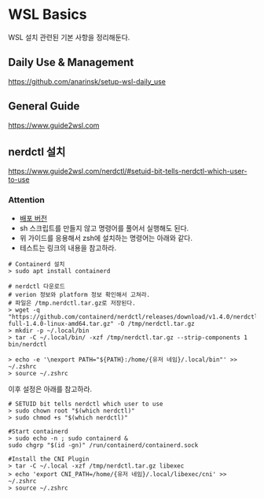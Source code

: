 # WSL Basics 

WSL 설치 관련된 기본 사항을 정리해둔다. 

## Daily Use & Management

https://github.com/anarinsk/setup-wsl-daily_use

## General Guide 

https://www.guide2wsl.com

## nerdctl 설치 

https://www.guide2wsl.com/nerdctl/#setuid-bit-tells-nerdctl-which-user-to-use

### Attention

- [배포 버전](https://github.com/containerd/nerdctl/releases)
- sh 스크립트를 만들지 않고 명령어를 풀어서 실행해도 된다. 
- 위 가이드를 응용해서 zsh에 설치하는 명령어는 아래와 같다. 
- 테스트는 링크의 내용을 참고하라. 


```shell=
# Containerd 설치 
> sudo apt install containerd

# nerdctl 다운로드 
# verion 정보와 platform 정보 확인해서 고쳐라. 
# 파일은 /tmp.nerdctl.tar.gz로 저장된다. 
> wget -q "https://github.com/containerd/nerdctl/releases/download/v1.4.0/nerdctl-full-1.4.0-linux-amd64.tar.gz" -O /tmp/nerdctl.tar.gz
> mkdir -p ~/.local/bin
> tar -C ~/.local/bin/ -xzf /tmp/nerdctl.tar.gz --strip-components 1 bin/nerdctl

> echo -e '\nexport PATH="${PATH}:/home/{유저 네임}/.local/bin"' >> ~/.zshrc
> source ~/.zshrc
```

이후 설정은 아래를 참고하라. 

```shell=
# SETUID bit tells nerdctl which user to use
> sudo chown root "$(which nerdctl)"
> sudo chmod +s "$(which nerdctl)"

#Start containerd
> sudo echo -n ; sudo containerd &
sudo chgrp "$(id -gn)" /run/containerd/containerd.sock

#Install the CNI Plugin
> tar -C ~/.local -xzf /tmp/nerdctl.tar.gz libexec
> echo 'export CNI_PATH=/home/{유저 네임}/.local/libexec/cni' >> ~/.zshrc
> source ~/.zshrc
```





